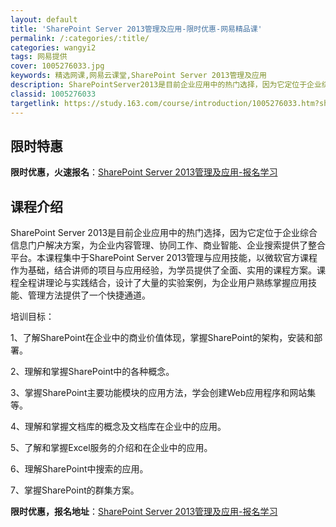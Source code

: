```yaml
---
layout: default
title: 'SharePoint Server 2013管理及应用-限时优惠-网易精品课'
permalink: /:categories/:title/
categories: wangyi2
tags: 网易提供
cover: 1005276033.jpg
keywords: 精选网课,网易云课堂,SharePoint Server 2013管理及应用
description: SharePointServer2013是目前企业应用中的热门选择，因为它定位于企业综合信息门户解决方案，为企业内容管理
classid: 1005276033
targetlink: https://study.163.com/course/introduction/1005276033.htm?share=1&shareId=1025206652&utm_campaign=share&utm_medium=iphoneShare&utm_source=&utm_u=1025206652
---
```


## 限时特惠

**限时优惠，火速报名**：[SharePoint Server 2013管理及应用-报名学习](https://study.163.com/course/introduction/1005276033.htm?share=1&shareId=1025206652&utm_campaign=share&utm_medium=iphoneShare&utm_source=&utm_u=1025206652)

## 课程介绍

SharePoint Server 2013是目前企业应用中的热门选择，因为它定位于企业综合信息门户解决方案，为企业内容管理、协同工作、商业智能、企业搜索提供了整合平台。本课程集中于SharePoint Server 2013管理与应用技能，以微软官方课程作为基础，结合讲师的项目与应用经验，为学员提供了全面、实用的课程方案。课程全程讲理论与实践结合，设计了大量的实验案例，为企业用户熟练掌握应用技能、管理方法提供了一个快捷通道。



培训目标：

1、了解SharePoint在企业中的商业价值体现，掌握SharePoint的架构，安装和部署。

2、理解和掌握SharePoint中的各种概念。

3、掌握SharePoint主要功能模块的应用方法，学会创建Web应用程序和网站集等。

4、理解和掌握文档库的概念及文档库在企业中的应用。

5、了解和掌握Excel服务的介绍和在企业中的应用。

6、理解SharePoint中搜索的应用。

7、掌握SharePoint的群集方案。

**限时优惠，报名地址**：[SharePoint Server 2013管理及应用-报名学习](https://study.163.com/course/introduction/1005276033.htm?share=1&shareId=1025206652&utm_campaign=share&utm_medium=iphoneShare&utm_source=&utm_u=1025206652)

